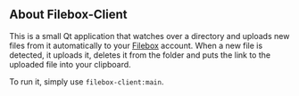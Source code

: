 About Filebox-Client
--------------------
This is a small Qt application that watches over a directory and uploads new files from it automatically to your [Filebox](https://shirakumo.org/project/filebox) account. When a new file is detected, it uploads it, deletes it from the folder and puts the link to the uploaded file into your clipboard.

To run it, simply use `filebox-client:main`.
